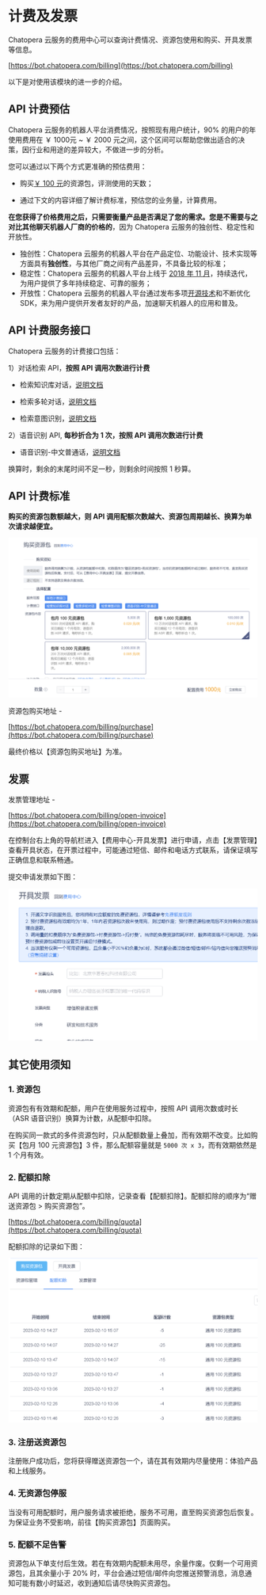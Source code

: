 # 计费及发票

Chatopera 云服务的费用中心可以查询计费情况、资源包使用和购买、开具发票等信息。

[https://bot.chatopera.com/billing](https://bot.chatopera.com/billing)

以下是对使用该模块的进一步的介绍。

## API 计费预估

Chatopera 云服务的机器人平台消费情况，按照现有用户统计，90% 的用户的年使用费用在 ￥ 1000元  ~ ￥ 2000 元之间，这个区间可以帮助您做出适合的决策，因行业和用途的差异较大，不做进一步的分析。

您可以通过以下两个方式更准确的预估费用：

* 购买[￥ 100 元](https://bot.chatopera.com/billing/purchase)的资源包，评测使用的天数；

* 通过下文的内容详细了解计费标准，预估您的业务量，计算费用。

**在您获得了价格费用之后，只需要衡量产品是否满足了您的需求。您是不需要与之对比其他聊天机器人厂商的价格的**，因为 Chatopera 云服务的独创性、稳定性和开放性。

* 独创性：Chatopera 云服务的机器人平台在产品定位、功能设计、技术实现等方面具有**独创性**，与其他厂商之间有产品差异，不具备比较的标准；
* 稳定性：Chatopera 云服务的机器人平台上线于 [2018 年 11 月](https://mp.weixin.qq.com/s/HMLjWN_ynpJWJx_OiL0GqQ)，持续迭代，为用户提供了多年持续稳定、可靠的服务；
* 开放性：Chatopera 云服务的机器人平台通过发布多项[开源技术](https://github.com/chatopera)和不断优化 SDK，来为用户提供开发者友好的产品，加速聊天机器人的应用和普及。

## API 计费服务接口

Chatopera 云服务的计费接口包括：

1）对话检索 API，**按照 API 调用次数进行计费**

* 检索知识库对话，[说明文档](https://docs.chatopera.com/products/chatbot-platform/references/sdk/chatbot/chat.html#%E6%A3%80%E7%B4%A2%E7%9F%A5%E8%AF%86%E5%BA%93)

* 检索多轮对话，[说明文档](https://docs.chatopera.com/products/chatbot-platform/references/sdk/chatbot/chat.html#%E6%A3%80%E7%B4%A2%E5%A4%9A%E8%BD%AE%E5%AF%B9%E8%AF%9D)

* 检索意图识别，[说明文档](https://docs.chatopera.com/products/chatbot-platform/references/sdk/chatbot/chat.html#%E6%A3%80%E7%B4%A2%E6%84%8F%E5%9B%BE%E8%AF%86%E5%88%AB)

2）语音识别 API, **每秒折合为 1 次，按照 API 调用次数进行计费**

* 语音识别-中文普通话，[说明文档](https://docs.chatopera.com/products/chatbot-platform/references/sdk/chatbot/asr.html)

换算时，剩余的末尾时间不足一秒，则剩余时间按照 1 秒算。

## API 计费标准

**购买的资源包数额越大，则 API 调用配额次数越大、资源包周期越长、换算为单次请求越便宜。**

![](../../../images/assets/screenshot_20231215132643.png)


资源包购买地址 -

[https://bot.chatopera.com/billing/purchase](https://bot.chatopera.com/billing/purchase)

最终价格以【资源包购买地址】为准。

## 发票

发票管理地址 -

[https://bot.chatopera.com/billing/open-invoice](https://bot.chatopera.com/billing/open-invoice)

在控制台右上角的导航栏进入【费用中心-开具发票】进行申请，点击【发票管理】查看开具状态，在开票过程中，可能通过短信、邮件和电话方式联系，请保证填写正确信息和联系畅通。

提交申请发票如下图：

![申请开发票](../../../images/platform/billing_invoice_20230210150705.png)


## 其它使用须知

### 1. 资源包

资源包有有效期和配额，用户在使用服务过程中，按照 API 调用次数或时长（ASR 语音识别）换算为计数，从配额中扣除。

在购买同一款式的多件资源包时，只从配额数量上叠加，而有效期不改变。比如购买【包月 100 元资源包】3 件，那么配额容量就是 `5000 次 x 3`，而有效期依然是 1 个月有效。

### 2. 配额扣除

API 调用的计数定期从配额中扣除，记录查看【配额扣除】。配额扣除的顺序为“赠送资源包 > 购买资源包”。

[https://bot.chatopera.com/billing/quota](https://bot.chatopera.com/billing/quota)

配额扣除的记录如下图：

![配额扣除信息](../../../images/platform/quota_charge_20230210150931.png)

### 3. 注册送资源包

注册账户成功后，您将获得赠送资源包一个，请在其有效期内尽量使用：体验产品和上线服务。

### 4. 无资源包停服

当没有可用配额时，用户服务请求被拒绝，服务不可用，直至购买资源包后恢复。为保证业务不受影响，前往【购买资源包】页面购买。

### 5. 配额不足告警

资源包从下单支付后生效。若在有效期内配额未用尽，余量作废。仅剩一个可用资源包，且其余量小于 20% 时，平台会通过短信/邮件向您推送预警消息，消息通知可能有数小时延迟，收到通知后请尽快购买资源包。